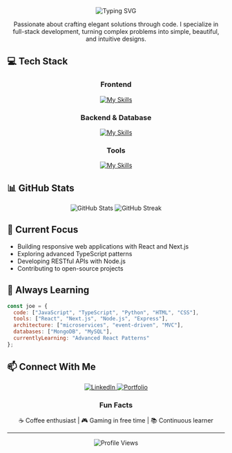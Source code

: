 <div align="center">
  <img src="https://readme-typing-svg.demolab.com?font=Fira+Code&size=30&duration=3000&pause=1000&color=2F81F7&center=true&vCenter=true&width=435&lines=Hi%2C+I'm+Joe+%F0%9F%91%8B;Full+Stack+Developer" alt="Typing SVG" />
</div>

<p align="center">
  Passionate about crafting elegant solutions through code. I specialize in full-stack development,
  turning complex problems into simple, beautiful, and intuitive designs.
</p>

## 💻 Tech Stack

<div align="center">

### Frontend
[![My Skills](https://skillicons.dev/icons?i=react,nextjs,ts,js,tailwind,html,css)](https://skillicons.dev)

### Backend & Database
[![My Skills](https://skillicons.dev/icons?i=nodejs,python,express,mongodb,mysql)](https://skillicons.dev)

### Tools
[![My Skills](https://skillicons.dev/icons?i=git,vscode,github)](https://skillicons.dev)

</div>

## 📊 GitHub Stats

<div align="center">
  <img src="https://github-readme-stats.vercel.app/api?username=Joedev247&show_icons=true&theme=github_dark&hide_border=true&bg_color=0d1117" alt="GitHub Stats" />
  <img src="https://github-readme-streak-stats.herokuapp.com/?user=Joedev247&theme=github-dark-blue&hide_border=true&background=0d1117" alt="GitHub Streak" />
</div>

## 🎯 Current Focus

- Building responsive web applications with React and Next.js
- Exploring advanced TypeScript patterns
- Developing RESTful APIs with Node.js
- Contributing to open-source projects

## 🌱 Always Learning

```javascript
const joe = {
  code: ["JavaScript", "TypeScript", "Python", "HTML", "CSS"],
  tools: ["React", "Next.js", "Node.js", "Express"],
  architecture: ["microservices", "event-driven", "MVC"],
  databases: ["MongoDB", "MySQL"],
  currentlyLearning: "Advanced React Patterns"
};
```

## 📫 Connect With Me

<div align="center">
  <a href="https://www.linkedin.com/in/your-profile">
    <img src="https://img.shields.io/badge/LinkedIn-0077B5?style=for-the-badge&logo=linkedin&logoColor=white" alt="LinkedIn" />
  </a>
  <a href="#">
    <img src="https://img.shields.io/badge/Portfolio-000000?style=for-the-badge&logo=About.me&logoColor=white" alt="Portfolio" />
  </a>
</div>

<div align="center">
  <h3>Fun Facts</h3>
  <p>☕ Coffee enthusiast | 🎮 Gaming in free time | 📚 Continuous learner</p>
</div>

---

<div align="center">
  <img src="https://komarev.com/ghpvc/?username=Joedev247&color=blue&style=flat-square&label=Profile+Views" alt="Profile Views" />
</div>
